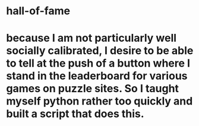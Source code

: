 # hall-of-fame
# because I am not particularly well socially calibrated, I desire to be able to tell at the push of a button where I stand in the leaderboard for various games on puzzle sites. So I taught myself python rather too quickly and built a script that does this.
